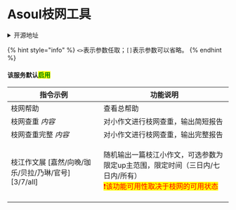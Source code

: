 # Asoul枝网工具

<details>

<summary>开源地址</summary>

[https://github.com/pcrbot/asoulcnki\_hoshino](https://github.com/pcrbot/asoulcnki\_hoshino)

基于开源内容进行fix

</details>

{% hint style="info" %}
`<>`表示参数任取；`[]`表示参数可以省略。
{% endhint %}

#### 该服务默认<mark style="color:green;">启用</mark>

| 指令示例                                  | 功能说明                                                                                                  |
| ------------------------------------- | ----------------------------------------------------------------------------------------------------- |
| 枝网帮助                                  | 查看总帮助                                                                                                 |
| 枝网查重 _内容_                             | 对小作文进行枝网查重，输出简短报告                                                                                     |
| 枝网查重完整 _内容_                           | 对小作文进行枝网查重，输出完整报告                                                                                     |
| 枝江作文展 \[嘉然/向晚/珈乐/贝拉/乃琳/官号] \[3/7/all] | <p>随机输出一篇枝江小作文，可选参数为限定up主范围，限定时间（三日内/七日内/所有）<br><mark style="color:red;">❗该功能可用性取决于枝网的可用状态</mark></p> |
